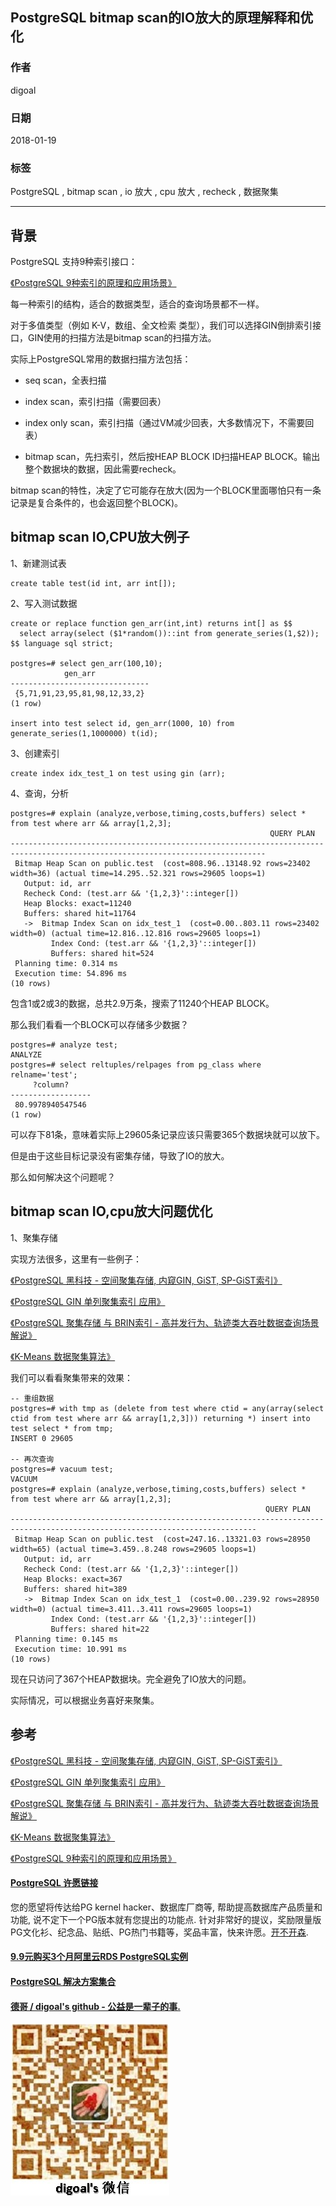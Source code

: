 ## PostgreSQL bitmap scan的IO放大的原理解释和优化  
                             
### 作者                             
digoal                             
                             
### 日期                             
2018-01-19                            
                             
### 标签                             
PostgreSQL , bitmap scan , io 放大 , cpu 放大 , recheck , 数据聚集    
                             
----                             
                             
## 背景   
PostgreSQL 支持9种索引接口：  
  
[《PostgreSQL 9种索引的原理和应用场景》](../201706/20170627_01.md)    
  
每一种索引的结构，适合的数据类型，适合的查询场景都不一样。  
  
对于多值类型（例如 K-V，数组、全文检索 类型），我们可以选择GIN倒排索引接口，GIN使用的扫描方法是bitmap scan的扫描方法。  
  
实际上PostgreSQL常用的数据扫描方法包括：  
  
- seq scan，全表扫描  
  
- index scan，索引扫描（需要回表）  
  
- index only scan，索引扫描（通过VM减少回表，大多数情况下，不需要回表）  
  
- bitmap scan，先扫索引，然后按HEAP BLOCK ID扫描HEAP BLOCK。输出整个数据块的数据，因此需要recheck。  
  
bitmap scan的特性，决定了它可能存在放大(因为一个BLOCK里面哪怕只有一条记录是复合条件的，也会返回整个BLOCK)。  
  
## bitmap scan IO,CPU放大例子  
  
1、新建测试表  
  
```  
create table test(id int, arr int[]);  
```  
  
2、写入测试数据  
  
```  
create or replace function gen_arr(int,int) returns int[] as $$  
  select array(select ($1*random())::int from generate_series(1,$2));  
$$ language sql strict;  
  
postgres=# select gen_arr(100,10);  
            gen_arr              
-------------------------------  
 {5,71,91,23,95,81,98,12,33,2}  
(1 row)  
  
insert into test select id, gen_arr(1000, 10) from generate_series(1,1000000) t(id);  
```  
  
  
3、创建索引  
  
```  
create index idx_test_1 on test using gin (arr);  
```  
  
4、查询，分析  
  
```  
postgres=# explain (analyze,verbose,timing,costs,buffers) select * from test where arr && array[1,2,3];  
                                                          QUERY PLAN                                                             
-------------------------------------------------------------------------------------------------------------------------------  
 Bitmap Heap Scan on public.test  (cost=808.96..13148.92 rows=23402 width=36) (actual time=14.295..52.321 rows=29605 loops=1)  
   Output: id, arr  
   Recheck Cond: (test.arr && '{1,2,3}'::integer[])  
   Heap Blocks: exact=11240  
   Buffers: shared hit=11764  
   ->  Bitmap Index Scan on idx_test_1  (cost=0.00..803.11 rows=23402 width=0) (actual time=12.816..12.816 rows=29605 loops=1)  
         Index Cond: (test.arr && '{1,2,3}'::integer[])  
         Buffers: shared hit=524  
 Planning time: 0.314 ms  
 Execution time: 54.896 ms  
(10 rows)  
```  
  
包含1或2或3的数据，总共2.9万条，搜索了11240个HEAP BLOCK。  
  
那么我们看看一个BLOCK可以存储多少数据？  
  
```  
postgres=# analyze test;  
ANALYZE  
postgres=# select reltuples/relpages from pg_class where relname='test';  
     ?column?       
------------------  
 80.9978940547546  
(1 row)  
```  
  
可以存下81条，意味着实际上29605条记录应该只需要365个数据块就可以放下。  
  
但是由于这些目标记录没有密集存储，导致了IO的放大。  
  
那么如何解决这个问题呢？  
  
## bitmap scan IO,cpu放大问题优化  
  
1、聚集存储  
  
实现方法很多，这里有一些例子：  
  
[《PostgreSQL 黑科技 - 空间聚集存储, 内窥GIN, GiST, SP-GiST索引》](../201709/20170905_01.md)    
  
[《PostgreSQL GIN 单列聚集索引 应用》](../201702/20170221_01.md)    
  
[《PostgreSQL 聚集存储 与 BRIN索引 - 高并发行为、轨迹类大吞吐数据查询场景解说》](../201702/20170219_01.md)    
  
[《K-Means 数据聚集算法》](../201508/20150817_01.md)    
  
我们可以看看聚集带来的效果：  
  
```  
-- 重组数据  
postgres=# with tmp as (delete from test where ctid = any(array(select ctid from test where arr && array[1,2,3])) returning *) insert into test select * from tmp;  
INSERT 0 29605  
  
-- 再次查询  
postgres=# vacuum test;  
VACUUM  
postgres=# explain (analyze,verbose,timing,costs,buffers) select * from test where arr && array[1,2,3];  
                                                         QUERY PLAN                                                            
-----------------------------------------------------------------------------------------------------------------------------  
 Bitmap Heap Scan on public.test  (cost=247.16..13321.03 rows=28950 width=65) (actual time=3.459..8.248 rows=29605 loops=1)  
   Output: id, arr  
   Recheck Cond: (test.arr && '{1,2,3}'::integer[])  
   Heap Blocks: exact=367  
   Buffers: shared hit=389  
   ->  Bitmap Index Scan on idx_test_1  (cost=0.00..239.92 rows=28950 width=0) (actual time=3.411..3.411 rows=29605 loops=1)  
         Index Cond: (test.arr && '{1,2,3}'::integer[])  
         Buffers: shared hit=22  
 Planning time: 0.145 ms  
 Execution time: 10.991 ms  
(10 rows)  
```  
  
现在只访问了367个HEAP数据块。完全避免了IO放大的问题。  
  
实际情况，可以根据业务喜好来聚集。  
  
## 参考  
[《PostgreSQL 黑科技 - 空间聚集存储, 内窥GIN, GiST, SP-GiST索引》](../201709/20170905_01.md)    
  
[《PostgreSQL GIN 单列聚集索引 应用》](../201702/20170221_01.md)    
  
[《PostgreSQL 聚集存储 与 BRIN索引 - 高并发行为、轨迹类大吞吐数据查询场景解说》](../201702/20170219_01.md)    
  
[《K-Means 数据聚集算法》](../201508/20150817_01.md)    
  
[《PostgreSQL 9种索引的原理和应用场景》](../201706/20170627_01.md)    
  
  
  
  
  
  
  
  
  
  
  
  
  
  
  
  
  
  
  
  
  
  
  
  
  
  
  
  
  
  
  
  
  
  
  
  
  
  
  
  
  
  
  
  
  
  
  
  
  
  
  
  
  
  
  
  
  
  
  
  
  
  
  
  
  
  
  
  
  
  
  
  
  
#### [PostgreSQL 许愿链接](https://github.com/digoal/blog/issues/76 "269ac3d1c492e938c0191101c7238216")
您的愿望将传达给PG kernel hacker、数据库厂商等, 帮助提高数据库产品质量和功能, 说不定下一个PG版本就有您提出的功能点. 针对非常好的提议，奖励限量版PG文化衫、纪念品、贴纸、PG热门书籍等，奖品丰富，快来许愿。[开不开森](https://github.com/digoal/blog/issues/76 "269ac3d1c492e938c0191101c7238216").  
  
  
#### [9.9元购买3个月阿里云RDS PostgreSQL实例](https://www.aliyun.com/database/postgresqlactivity "57258f76c37864c6e6d23383d05714ea")
  
  
#### [PostgreSQL 解决方案集合](https://yq.aliyun.com/topic/118 "40cff096e9ed7122c512b35d8561d9c8")
  
  
#### [德哥 / digoal's github - 公益是一辈子的事.](https://github.com/digoal/blog/blob/master/README.md "22709685feb7cab07d30f30387f0a9ae")
  
  
![digoal's wechat](../pic/digoal_weixin.jpg "f7ad92eeba24523fd47a6e1a0e691b59")
  
